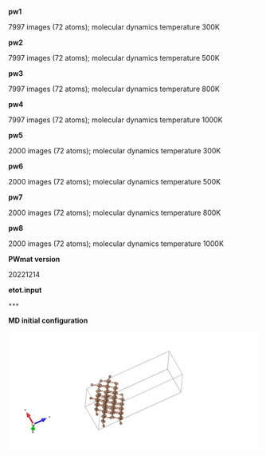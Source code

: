 
**pw1**

   7997 images (72 atoms); molecular dynamics temperature  300K 


**pw2**

   7997 images (72 atoms); molecular dynamics temperature  500K 


**pw3**

   7997 images (72 atoms); molecular dynamics temperature  800K 


**pw4**

   7997 images (72 atoms); molecular dynamics temperature  1000K 


**pw5**

   2000 images (72 atoms); molecular dynamics temperature  300K 


**pw6**

   2000 images (72 atoms); molecular dynamics temperature  500K 


**pw7**

   2000 images (72 atoms); molecular dynamics temperature  800K 


**pw8**

   2000 images (72 atoms); molecular dynamics temperature  1000K 


**PWmat version** 
    
   20221214

**etot.input**

    ***

**MD initial configuration**

![](/C/POSCAR.png)



